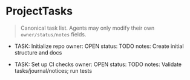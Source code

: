 # ProjectTasks

> Canonical task list. Agents may only modify their own `owner/status/notes` fields.

- TASK: Initialize repo
  owner: OPEN
  status: TODO
  notes: Create initial structure and docs

- TASK: Set up CI checks
  owner: OPEN
  status: TODO
  notes: Validate tasks/journal/notices; run tests
